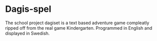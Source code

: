 # Dagis-spel

The school project dagiset is a text based adventure game compleatly ripped off from the real game Kindergarten. Programmed in English and displayed in Swedish.
